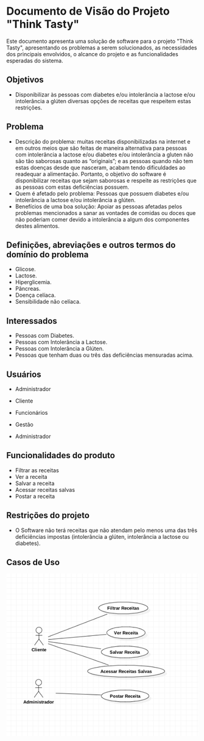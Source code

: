 # Documento de Visão do Projeto "Think Tasty"
Este documento apresenta uma solução de software para o projeto "Think Tasty", apresentando os problemas a serem solucionados, as necessidades dos principais envolvidos, o alcance do projeto e as funcionalidades esperadas do sistema.

## Objetivos

*	Disponibilizar às pessoas com diabetes e/ou intolerância a lactose e/ou intolerância a glúten diversas opções de receitas que respeitem estas restrições.

## Problema

* Descrição do problema: muitas receitas disponibilizadas na internet e em outros meios que são feitas de maneira alternativa para pessoas com intolerância a lactose e/ou diabetes e/ou intolerância a gluten não são tão saborosas quanto as “originais”; e as pessoas quando não tem estas doenças desde que nasceram, acabam tendo dificuldades ao readequar a alimentação. Portanto, o objetivo do software é disponibilizar receitas que sejam saborosas e respeite as restrições que as pessoas com estas deficiências possuem.
* Quem é afetado pelo problema: Pessoas que possuem diabetes e/ou intolerância a lactose e/ou intolerância a glúten.
* Benefícios de uma boa solução: Apoiar as pessoas afetadas pelos problemas mencionados a sanar as vontades de comidas ou doces que não poderiam comer devido a intolerância a algum dos componentes destes alimentos.

## Definições, abreviações e outros termos do domínio do problema
* Glicose.
* Lactose.
* Hiperglicemia.
* Pâncreas.
* Doença celíaca.
* Sensibilidade não celíaca.

 
## Interessados
* Pessoas com Diabetes.
* Pessoas com Intolerância a Lactose.
* Pessoas com Intolerância a Glúten.
* Pessoas que tenham duas ou três das deficiências mensuradas acima.



## Usuários
* Administrador
* Cliente

* Funcionários
* Gestão
* Administrador

## Funcionalidades do produto

* Filtrar as receitas
* Ver a receita
* Salvar a receita
* Acessar receitas salvas
* Postar a receita

## Restrições do projeto

* O Software não terá receitas que não atendam pelo menos uma das três deficiências impostas (intolerância a glúten, intolerância a lactose ou diabetes).

## Casos de Uso

![](Use_Case_Model.png)
